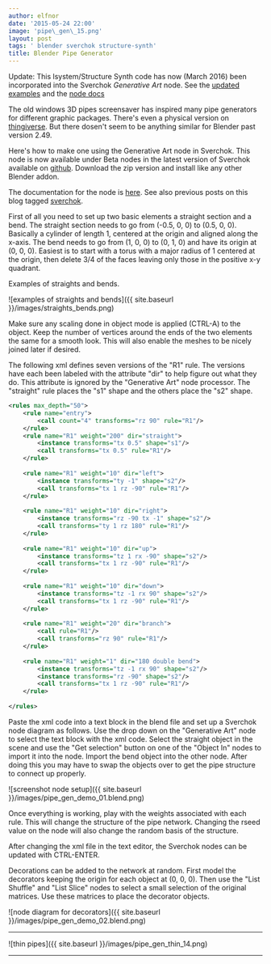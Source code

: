 ```yaml
---
author: elfnor
date: '2015-05-24 22:00'
image: 'pipe\_gen\_15.png'
layout: post
tags: ' blender sverchok structure-synth'
title: Blender Pipe Generator
---
```


Update: This lsystem/Structure Synth code has now (March 2016) been incorporated into the Sverchok *Generative Art* node. See the [updated examples](%7Bfilename%7Dgenerative_art_example_updates.md) and the [node docs](%7Bfilename%7Dgenerative_art_docs.md)

The old windows 3D pipes screensaver has inspired many pipe generators for different graphic packages. There\'s even a physical version on [thingiverse](http://www.thingiverse.com/thing:25311). But there dosen\'t seem to be anything similar for Blender past version 2.49.

Here\'s how to make one using the Generative Art node in Sverchok. This node is now available under Beta nodes in the latest version of Sverchok available on [github](https://github.com/nortikin/sverchok). Download the zip version and install like any other Blender addon.

The documentation for the node is [here](https://github.com/nortikin/sverchok/blob/master/docs/nodes/generator/generative_art.rst). See also previous posts on this blog tagged [sverchok](http://elfnor.com/tag/sverchok.html).

First of all you need to set up two basic elements a straight section and a bend. The straight section needs to go from (-0.5, 0, 0) to (0.5, 0, 0). Basically a cylinder of length 1, centered at the origin and aligned along the x-axis. The bend needs to go from (1, 0, 0) to (0, 1, 0) and have its origin at (0, 0, 0). Easiest is to start with a torus with a major radius of 1 centered at the origin, then delete 3/4 of the faces leaving only those in the positive x-y quadrant.

Examples of straights and bends.

![examples of straights and bends]({{ site.baseurl }}/images/straights_bends.png)

Make sure any scaling done in object mode is applied (CTRL-A) to the object. Keep the number of vertices around the ends of the two elements the same for a smooth look. This will also enable the meshes to be nicely joined later if desired.

The following xml defines seven versions of the \"R1\" rule. The versions have each been labeled with the attribute \"dir\" to help figure out what they do. This attribute is ignored by the \"Generative Art\" node processor. The \"straight\" rule places the \"s1\" shape and the others place the \"s2\" shape.

```xml
<rules max_depth="50">
    <rule name="entry">
        <call count="4" transforms="rz 90" rule="R1"/>
    </rule>
    <rule name="R1" weight="200" dir="straight">
        <instance transforms="tx 0.5" shape="s1"/>
        <call transforms="tx 0.5" rule="R1"/>
    </rule>
    
    <rule name="R1" weight="10" dir="left">
        <instance transforms="ty -1" shape="s2"/>
        <call transforms="tx 1 rz -90" rule="R1"/>
    </rule>
    
    <rule name="R1" weight="10" dir="right">
        <instance transforms="rz -90 tx -1" shape="s2"/>
        <call transforms="ty 1 rz 180" rule="R1"/>
    </rule>
    
    <rule name="R1" weight="10" dir="up">
        <instance transforms="tz 1 rx -90" shape="s2"/>
        <call transforms="tx 1 rz -90" rule="R1"/>
    </rule>
    
    <rule name="R1" weight="10" dir="down">
        <instance transforms="tz -1 rx 90" shape="s2"/>
        <call transforms="tx 1 rz -90" rule="R1"/>
    </rule>
    
    <rule name="R1" weight="20" dir="branch">
        <call rule="R1"/>
        <call transforms="rz 90" rule="R1"/>
    </rule>
    
    <rule name="R1" weight="1" dir="180 double bend">
        <instance transforms="tz -1 rx 90" shape="s2"/>
        <instance transforms="rz -90" shape="s2"/>
        <call transforms="tx 1 rz -90" rule="R1"/>
    </rule>
    
</rules>
```

Paste the xml code into a text block in the blend file and set up a Sverchok node diagram as follows. Use the drop down on the \"Generative Art\" node to select the text block with the xml code. Select the straight object in the scene and use the \"Get selection\" button on one of the \"Object In\" nodes to import it into the node. Import the bend object into the other node. After doing this you may have to swap the objects over to get the pipe structure to connect up properly.

![screenshot node setup]({{ site.baseurl }}/images/pipe_gen_demo_01.blend.png)

Once everything is working, play with the weights associated with each rule. This will change the structure of the pipe network. Changing the rseed value on the node will also change the random basis of the structure.

After changing the xml file in the text editor, the Sverchok nodes can be updated with CTRL-ENTER.

Decorations can be added to the network at random. First model the decorators keeping the origin for each object at (0, 0, 0). Then use the \"List Shuffle\" and \"List Slice\" nodes to select a small selection of the original matrices. Use these matrices to place the decorator objects.

![node diagram for decorators]({{ site.baseurl }}/images/pipe_gen_demo_02.blend.png)

------------------------------------------------------------------------

![thin pipes]({{ site.baseurl }}/images/pipe_gen_thin_14.png)

------------------------------------------------------------------------
